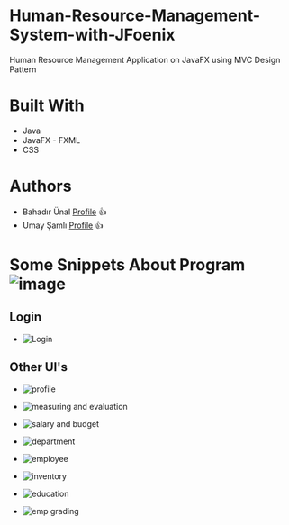 # Human-Resource-Management-System-with-JFoenix
Human Resource Management Application on JavaFX using MVC Design Pattern

# Built With
- Java
- JavaFX - FXML
- CSS


# Authors
- Bahadır Ünal [Profile](https://github.com/ZeroToHero2) 👍
- Umay Şamlı [Profile]() 👍

# Some Snippets About Program                  ![image](https://user-images.githubusercontent.com/92628464/150645690-b6e3b9a2-fb9c-484a-b118-c4ee7160bcba.png)

## Login
- ![Login](https://user-images.githubusercontent.com/92628464/150646272-c6e7af23-fea1-4e0c-9429-56e080476237.PNG) 
 
## Other UI's

- ![profile](https://user-images.githubusercontent.com/92628464/150645723-62edac5a-7e0a-407e-97e2-c99176415949.PNG)
                              
-  ![measuring and evaluation](https://user-images.githubusercontent.com/92628464/150645943-b57dfb21-b8ae-4981-8f65-3274a068aead.PNG)
                              
- ![salary and budget](https://user-images.githubusercontent.com/92628464/150645725-65bdd5e9-6036-4979-81f6-378ee0eefd54.PNG)
                              
- ![department](https://user-images.githubusercontent.com/92628464/150645701-cd3f0d57-08d3-414b-bf88-c340076cbc18.PNG)
                              
- ![employee](https://user-images.githubusercontent.com/92628464/150645713-67de680b-e0a8-400b-9a4b-efaba4fe7ab6.PNG)
                              
- ![inventory](https://user-images.githubusercontent.com/92628464/150645716-080b4c58-6915-4c05-a17a-589ebe8e3a83.PNG)
                              
- ![education](https://user-images.githubusercontent.com/92628464/150645709-41b38716-55a3-4a5f-b7f4-f27ca44b8e4e.PNG)
                              
- ![emp grading](https://user-images.githubusercontent.com/92628464/150645711-97346c96-e636-4df7-98ec-f202e8fc2399.PNG)
                              





 

